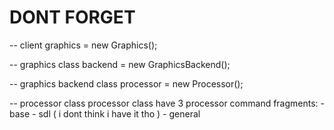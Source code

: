 # DONT FORGET

-- client graphics = new Graphics();

-- graphics class backend = new GraphicsBackend();

-- graphics backend class processor = new Processor();

-- processor class processor class have 3 processor command fragments: - base - sdl ( i dont think i have it tho ) - general
